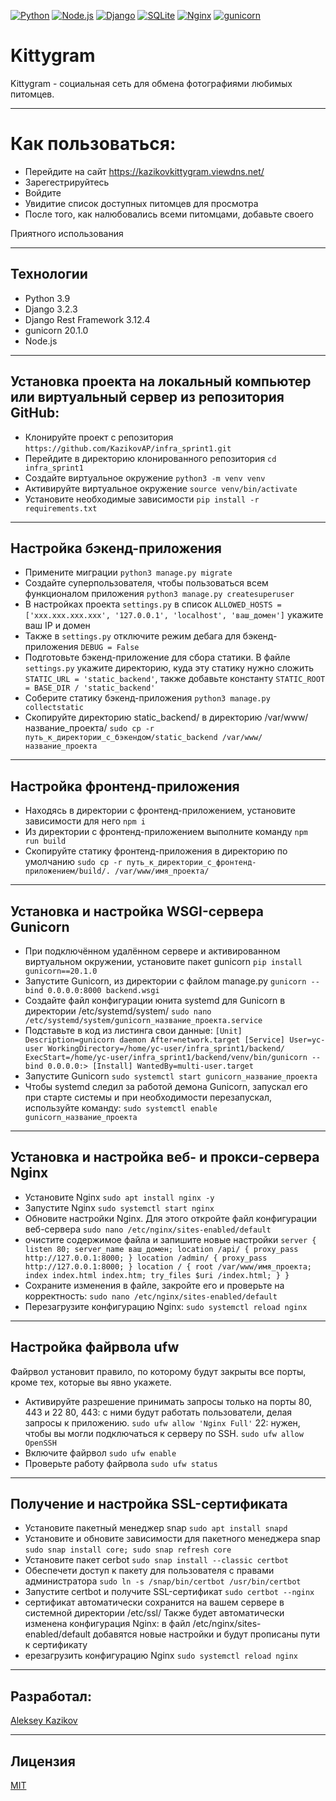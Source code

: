 [![Python](https://img.shields.io/badge/-Python-464646?style=flat-square&logo=Python)](https://www.python.org/)
[![Node.js](https://img.shields.io/badge/-Node.js-464646?style=flat-square&logo=Node.js)](https://nodejs.org/)
[![Django](https://img.shields.io/badge/-Django-464646?style=flat-square&logo=Django)](https://www.djangoproject.com/)
[![SQLite](https://img.shields.io/badge/-SQLite-464646?style=flat-square&logo=SQLite)](https://www.sqlite.org/)
[![Nginx](https://img.shields.io/badge/-NGINX-464646?style=flat-square&logo=NGINX)](https://nginx.org/ru/)
[![gunicorn](https://img.shields.io/badge/-gunicorn-464646?style=flat-square&logo=gunicorn)](https://gunicorn.org/)

# Kittygram
Kittygram - социальная сеть для обмена фотографиями любимых питомцев.

---
# Как пользоваться:
- Перейдите на сайт https://kazikovkittygram.viewdns.net/
- Зарегестрируйтесь
- Войдите
- Увидитие список доступных питомцев для просмотра
- После того, как налюбовались всеми питомцами, добавьте своего

Приятного использования

---
## Технологии
* Python 3.9
* Django 3.2.3
* Django Rest Framework 3.12.4
* gunicorn 20.1.0
* Node.js

---
## Установка проекта на локальный компьютер или виртуальный сервер из репозитория GitHub:
- Клонируйте проект с репозитория `https://github.com/KazikovAP/infra_sprint1.git`
- Перейдите в директорию клонированного репозитория `cd infra_sprint1`
- Создайте виртуальное окружение `python3 -m venv venv`
- Активируйте виртуальное окружение `source venv/bin/activate`
- Установите необходимые зависимости `pip install -r requirements.txt`

---
## Настройка бэкенд-приложения
- Примените миграции `python3 manage.py migrate`
- Создайте суперпользователя, чтобы пользоваться всем функционалом приложения `python3 manage.py createsuperuser`
- В настройках проекта `settings.py` в список `ALLOWED_HOSTS = ['xxx.xxx.xxx.xxx', '127.0.0.1', 'localhost', 'ваш_домен']` укажите ваш IP и домен
- Также в `settings.py` отключите режим дебага для бэкенд-приложения `DEBUG = False`
- Подготовьте бэкенд-приложение для сбора статики. В файле `settings.py` укажите директорию, куда эту статику нужно сложить `STATIC_URL = 'static_backend'`, также добавьте константу `STATIC_ROOT = BASE_DIR / 'static_backend'`
- Соберите статику бэкенд-приложения `python3 manage.py collectstatic`
- Скопируйте директорию static_backend/ в директорию /var/www/название_проекта/ `sudo cp -r путь_к_директории_с_бэкендом/static_backend /var/www/название_проекта`

---
## Настройка фронтенд-приложения
- Находясь в директории с фронтенд-приложением, установите зависимости для него `npm i`
- Из директории с фронтенд-приложением выполните команду `npm run build`
-  Скопируйте статику фронтенд-приложения в директорию по умолчанию `sudo cp -r путь_к_директории_с_фронтенд-приложением/build/. /var/www/имя_проекта/`

---
## Установка и настройка WSGI-сервера Gunicorn
- При подключённом удалённом сервере и активированном виртуальном окружении, установите пакет gunicorn `pip install gunicorn==20.1.0`
- Запустите Gunicorn, из директории с файлом manage.py `gunicorn --bind 0.0.0.0:8000 backend.wsgi`
- Создайте файл конфигурации юнита systemd для Gunicorn в директории /etc/systemd/system/ `sudo nano /etc/systemd/system/gunicorn_название_проекта.service`
- Подставьте в код из листинга свои данные:
`[Unit]
Description=gunicorn daemon
After=network.target
[Service]
User=yc-user
WorkingDirectory=/home/yc-user/infra_sprint1/backend/
ExecStart=/home/yc-user/infra_sprint1/backend/venv/bin/gunicorn --bind 0.0.0.0:>
[Install]
WantedBy=multi-user.target`
- Запустите Gunicorn `sudo systemctl start gunicorn_название_проекта`
- Чтобы systemd следил за работой демона Gunicorn, запускал его при старте системы и при необходимости перезапускал, используйте команду: `sudo systemctl enable gunicorn_название_проекта`

---
## Установка и настройка веб- и прокси-сервера Nginx
- Установите Nginx `sudo apt install nginx -y`
- Запустите Nginx `sudo systemctl start nginx`
- Обновите настройки Nginx. Для этого откройте файл конфигурации веб-сервера `sudo nano /etc/nginx/sites-enabled/default`
- очистите содержимое файла и запишите новые настройки
`server {
 listen 80;
 server_name ваш_домен;
 location /api/ {
 proxy_pass http://127.0.0.1:8000;
 }
 location /admin/ {
 proxy_pass http://127.0.0.1:8000;
 }
 location / {
 root /var/www/имя_проекта;
 index index.html index.htm;
 try_files $uri /index.html;
 }
}`
- Сохраните изменения в файле, закройте его и проверьте на корректность: `sudo nano /etc/nginx/sites-enabled/default`
- Перезагрузите конфигурацию Nginx: `sudo systemctl reload nginx`

---
## Настройка файрвола ufw
Файрвол установит правило, по которому будут закрыты все порты, кроме тех, которые
вы явно укажете.
- Активируйте разрешение принимать запросы только на порты 80, 443 и 22
80, 443: с ними будут работать пользователи, делая запросы к приложению.
`sudo ufw allow 'Nginx Full'`
22: нужен, чтобы вы могли подключаться к серверу по SSH.
`sudo ufw allow OpenSSH`
- Включите файрвол `sudo ufw enable`
- Проверьте работу файрвола `sudo ufw status`

---
## Получение и настройка SSL-сертификата
- Установите пакетный менеджер snap `sudo apt install snapd`
- Установите и обновите зависимости для пакетного менеджера snap `sudo snap install core; sudo snap refresh core`
- Установите пакет cerbot `sudo snap install --classic certbot`
-  Обеспечети доступ к пакету для пользователя с правами администратора `sudo ln -s /snap/bin/certbot /usr/bin/certbot`
-  Запустите certbot и получите SSL-сертификат `sudo certbot --nginx`
-  сертификат автоматически сохранится на вашем сервере в системной директории /etc/ssl/ Также будет автоматически изменена конфигурация Nginx: в файл /etc/nginx/sites-enabled/default добавятся новые настройки и будут прописаны пути к сертификату
- ерезагрузить конфигурацию Nginx `sudo systemctl reload nginx`

---
## Разработал:
[Aleksey Kazikov](https://github.com/KazikovAP)

---
## Лицензия
[MIT](https://opensource.org/licenses/MIT)
